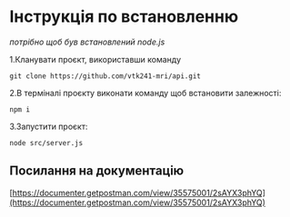# Інструкція по встановленню

_потрібно щоб був встановлений node.js_

1.Кланувати проєкт, використавши команду

```
git clone https://github.com/vtk241-mri/api.git
```

2.В терміналі проєкту виконати команду щоб встановити залежності:

```
npm i
```

3.Запустити проєкт:

```
node src/server.js
```

## Посилання на документацію

[https://documenter.getpostman.com/view/35575001/2sAYX3phYQ](https://documenter.getpostman.com/view/35575001/2sAYX3phYQ)